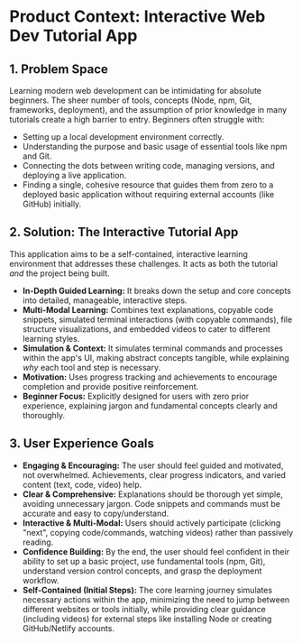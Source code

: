 # Product Context: Interactive Web Dev Tutorial App

## 1. Problem Space

Learning modern web development can be intimidating for absolute beginners. The sheer number of tools, concepts (Node, npm, Git, frameworks, deployment), and the assumption of prior knowledge in many tutorials create a high barrier to entry. Beginners often struggle with:

*   Setting up a local development environment correctly.
*   Understanding the purpose and basic usage of essential tools like npm and Git.
*   Connecting the dots between writing code, managing versions, and deploying a live application.
*   Finding a single, cohesive resource that guides them from zero to a deployed basic application without requiring external accounts (like GitHub) initially.

## 2. Solution: The Interactive Tutorial App

This application aims to be a self-contained, interactive learning environment that addresses these challenges. It acts as both the tutorial *and* the project being built.

*   **In-Depth Guided Learning:** It breaks down the setup and core concepts into detailed, manageable, interactive steps.
*   **Multi-Modal Learning:** Combines text explanations, copyable code snippets, simulated terminal interactions (with copyable commands), file structure visualizations, and embedded videos to cater to different learning styles.
*   **Simulation & Context:** It simulates terminal commands and processes within the app's UI, making abstract concepts tangible, while explaining *why* each tool and step is necessary.
*   **Motivation:** Uses progress tracking and achievements to encourage completion and provide positive reinforcement.
*   **Beginner Focus:** Explicitly designed for users with zero prior experience, explaining jargon and fundamental concepts clearly and thoroughly.

## 3. User Experience Goals

*   **Engaging & Encouraging:** The user should feel guided and motivated, not overwhelmed. Achievements, clear progress indicators, and varied content (text, code, video) help.
*   **Clear & Comprehensive:** Explanations should be thorough yet simple, avoiding unnecessary jargon. Code snippets and commands must be accurate and easy to copy/understand.
*   **Interactive & Multi-Modal:** Users should actively participate (clicking "next", copying code/commands, watching videos) rather than passively reading.
*   **Confidence Building:** By the end, the user should feel confident in their ability to set up a basic project, use fundamental tools (npm, Git), understand version control concepts, and grasp the deployment workflow.
*   **Self-Contained (Initial Steps):** The core learning journey simulates necessary actions within the app, minimizing the need to jump between different websites or tools initially, while providing clear guidance (including videos) for external steps like installing Node or creating GitHub/Netlify accounts.
